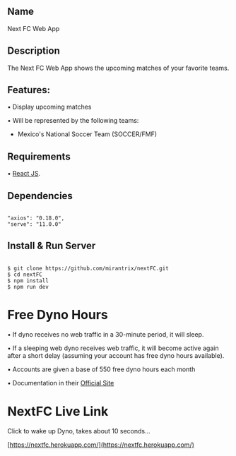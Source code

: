 ## Name

Next FC Web App


## Description

The Next FC Web App shows the upcoming matches of your favorite teams.


## Features:

• Display upcoming matches

• Will be represented by the following teams:
- Mexico's National Soccer Team (SOCCER/FMF)



## Requirements

• [React JS](https://reactjs.org/).



## Dependencies

```

"axios": "0.18.0",
"serve": "11.0.0"

```


## Install & Run Server

```

$ git clone https://github.com/mirantrix/nextFC.git
$ cd nextFC
$ npm install
$ npm run dev

```



# Free Dyno Hours

• If dyno receives no web traffic in a 30-minute period, it will sleep.

• If a sleeping web dyno receives web traffic, it will become active again after a short delay (assuming your account has free dyno hours available).

• Accounts are given a base of 550 free dyno hours each month

• Documentation in their [Official Site](https://devcenter.heroku.com/articles/free-dyno-hours)



# NextFC Live Link

Click to wake up Dyno, takes about 10 seconds...

[https://nextfc.herokuapp.com/](https://nextfc.herokuapp.com/)



